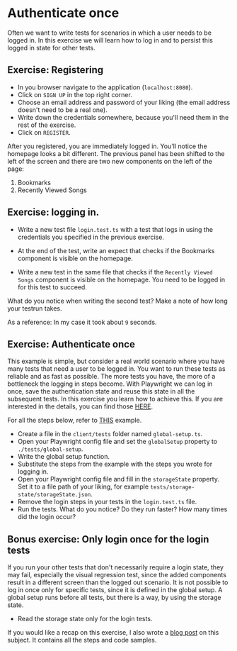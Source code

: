 # Authenticate once

Often we want to write tests for scenarios in which a user needs to be logged in. In this exercise we will learn how to log in and to persist this logged in state for other tests.

## Exercise: Registering

- In you browser navigate to the application (`localhost:8080`).
- Click on `SIGN UP` in the top right corner.
- Choose an email address and password of your liking (the email address doesn't need to be a real one).
- Write down the credentials somewhere, because you'll need them in the rest of the exercise.
- Click on `REGISTER`.

After you registered, you are immediately logged in. You'll notice the homepage looks a bit different. The previous panel has been shifted to the left of the screen and there are two new components on the left of the page:

1. Bookmarks
2. Recently Viewed Songs

## Exercise: logging in.

- Write a new test file `login.test.ts` with a test that logs in using the credentials you specified in the previous exercise.

- At the end of the test, write an expect that checks if the Bookmarks component is visible on the homepage.
- Write a new test in the same file that checks if the `Recently Viewed Songs` component is visible on the homepage. You need to be logged in for this test to succeed.

What do you notice when writing the second test?
Make a note of how long your testrun takes.

As a reference: In my case it took about `9` seconds.

## Exercise: Authenticate once

This example is simple, but consider a real world scenario where you have many tests that need a user to be logged in. You want to run these tests as reliable and as fast as possible. The more tests you have, the more of a bottleneck the logging in steps become.
With Playwright we can log in once, save the authentication state and reuse this state in all the subsequent tests. In this exercise you learn how to achieve this. If you are interested in the details, you can find those [HERE](https://playwright.dev/docs/auth#reuse-signed-in-state).

For all the steps below, refer to [THIS](https://playwright.dev/docs/test-advanced#global-setup-and-teardown) example.

- Create a file in the `client/tests` folder named `global-setup.ts`.
- Open your Playwright config file and set the `globalSetup` property to `./tests/global-setup`.
- Write the global setup function.
- Substitute the steps from the example with the steps you wrote for logging in.
- Open your Playwright config file and fill in the `storageState` property. Set it to a file path of your liking, for example `tests/storage-state/storageState.json`.
- Remove the login steps in your tests in the `login.test.ts` file.
- Run the tests. What do you notice? Do they run faster? How many times did the login occur?


## Bonus exercise: Only login once for the login tests

If you run your other tests that don't necessarily require a login state, they may fail, especially the visual regression test, since the added components result in a different screen than the logged out scenario.
It is not possible to log in once only for specific tests, since it is defined in the global setup. A global setup runs before all tests, but there is a way, by using the storage state.

- Read the storage state only for the login tests. 

If you would like a recap on this exercise, I also wrote a [blog post](https://qxperts.io/authenticate-once-with-playwright/) on this subject. It contains all the steps and code samples.
